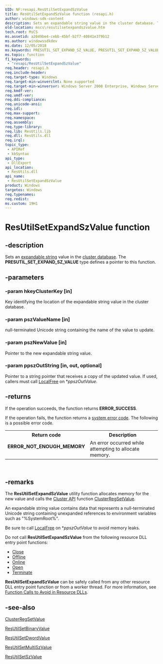 ```yaml
---
UID: NF:resapi.ResUtilSetExpandSzValue
title: ResUtilSetExpandSzValue function (resapi.h)
author: windows-sdk-content
description: Sets an expandable string value in the cluster database. The PRESUTIL_SET_EXPAND_SZ_VALUE type defines a pointer to this function.
old-location: mscs\resutilsetexpandszvalue.htm
tech.root: MsCS
ms.assetid: a2049be4-cebb-45bf-b2f7-40841e379b12
ms.author: windowssdkdev
ms.date: 12/05/2018
ms.keywords: PRESUTIL_SET_EXPAND_SZ_VALUE, PRESUTIL_SET_EXPAND_SZ_VALUE function [Failover Cluster], ResUtilSetExpandSzValue, ResUtilSetExpandSzValue function [Failover Cluster], _wolf_resutilsetexpandszvalue, mscs.resutilsetexpandszvalue, resapi/PRESUTIL_SET_EXPAND_SZ_VALUE, resapi/ResUtilSetExpandSzValue
ms.topic: function
f1_keywords: 
 - "resapi/ResUtilSetExpandSzValue"
req.header: resapi.h
req.include-header: 
req.target-type: Windows
req.target-min-winverclnt: None supported
req.target-min-winversvr: Windows Server 2008 Enterprise, Windows Server 2008 Datacenter
req.kmdf-ver: 
req.umdf-ver: 
req.ddi-compliance: 
req.unicode-ansi: 
req.idl: 
req.max-support: 
req.namespace: 
req.assembly: 
req.type-library: 
req.lib: ResUtils.lib
req.dll: ResUtils.dll
req.irql: 
topic_type:
 - APIRef
 - kbSyntax
api_type:
 - DllExport
api_location:
 - ResUtils.dll
api_name:
 - ResUtilSetExpandSzValue
product: Windows
targetos: Windows
req.typenames: 
req.redist: 
ms.custom: 19H1
---
```


# ResUtilSetExpandSzValue function


## -description


Sets an <a href="https://docs.microsoft.com/previous-versions/windows/desktop/mscs/e-gly">expandable string</a> value in the  <a href="https://docs.microsoft.com/previous-versions/windows/desktop/mscs/cluster-database">cluster database</a>. The <b>PRESUTIL_SET_EXPAND_SZ_VALUE</b> type defines a pointer to this function.


## -parameters




### -param hkeyClusterKey [in]

Key identifying the location of the expandable string value in the cluster database.


### -param pszValueName [in]

null-terminated Unicode string containing the name of the value to update.


### -param pszNewValue [in]

Pointer to the new expandable string value.


### -param ppszOutString [in, out, optional]

Pointer to a string pointer that receives a copy of the updated value. If used, callers must call <a href="https://docs.microsoft.com/windows/desktop/api/winbase/nf-winbase-localfree">LocalFree</a> on *<i>ppszOutValue</i>.


## -returns



If the operation succeeds, the function returns <b>ERROR_SUCCESS</b>.

If the operation fails, 
the function returns a <a href="https://docs.microsoft.com/windows/desktop/Debug/system-error-codes">system error code</a>. The following is a possible error code.

<table>
<tr>
<th>Return code</th>
<th>Description</th>
</tr>
<tr>
<td width="40%">
<dl>
<dt><b>ERROR_NOT_ENOUGH_MEMORY</b></dt>
</dl>
</td>
<td width="60%">
An error occurred while attempting to allocate memory.

</td>
</tr>
</table>
 




## -remarks



The  <b>ResUtilSetExpandSzValue</b> utility function allocates memory for the new value and calls the  <a href="https://docs.microsoft.com/previous-versions/windows/desktop/mscs/cluster-api">Cluster API</a> function  <a href="https://docs.microsoft.com/previous-versions/windows/desktop/api/clusapi/nf-clusapi-clusterregsetvalue">ClusterRegSetValue</a>.

An expandable string value contains data that represents a null-terminated Unicode string containing unexpanded references to environment variables such as "%SystemRoot%".

Be sure to call <a href="https://docs.microsoft.com/windows/desktop/api/winbase/nf-winbase-localfree">LocalFree</a> on *<i>ppszOutValue</i> to avoid memory leaks.

Do not call  <b>ResUtilSetExpandSzValue</b> from the following resource DLL entry point functions:

<ul>
<li>
<a href="https://docs.microsoft.com/previous-versions/windows/desktop/api/resapi/nc-resapi-pclose_routine">Close</a>
</li>
<li>
<a href="https://docs.microsoft.com/previous-versions/windows/desktop/api/resapi/nc-resapi-poffline_routine">Offline</a>
</li>
<li>
<a href="https://docs.microsoft.com/previous-versions/windows/desktop/api/resapi/nc-resapi-ponline_routine">Online</a>
</li>
<li>
<a href="https://docs.microsoft.com/previous-versions/windows/desktop/api/resapi/nc-resapi-popen_routine">Open</a>
</li>
<li>
<a href="https://docs.microsoft.com/previous-versions/windows/desktop/api/resapi/nc-resapi-pterminate_routine">Terminate</a>
</li>
</ul>
<b>ResUtilSetExpandSzValue</b> can be safely called from any other resource DLL entry point function or from a worker thread. For more information, see  <a href="https://docs.microsoft.com/previous-versions/windows/desktop/mscs/function-calls-to-avoid-in-resource-dlls">Function Calls to Avoid in Resource DLLs</a>.




## -see-also




<a href="https://docs.microsoft.com/previous-versions/windows/desktop/api/clusapi/nf-clusapi-clusterregsetvalue">ClusterRegSetValue</a>



<a href="https://docs.microsoft.com/windows/desktop/api/resapi/nf-resapi-resutilsetbinaryvalue">ResUtilSetBinaryValue</a>



<a href="https://docs.microsoft.com/windows/desktop/api/resapi/nf-resapi-resutilsetdwordvalue">ResUtilSetDwordValue</a>



<a href="https://docs.microsoft.com/windows/desktop/api/resapi/nf-resapi-resutilsetmultiszvalue">ResUtilSetMultiSzValue</a>



<a href="https://docs.microsoft.com/windows/desktop/api/resapi/nf-resapi-resutilsetszvalue">ResUtilSetSzValue</a>
 

 

